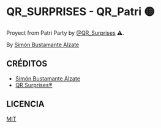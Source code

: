 # QR_SURPRISES - QR_Patri 🟡

Proyect from Patri Party by [@QR_Surprises](https://instagram.com/QR_Surprises) ⚠️.

By [Simón Bustamante Alzate](https://instagram.com/simonba97)

## CRÉDITOS
- [Simón Bustamante Alzate](https://instagram.com/simonba97)
- [QR Surprises®](https://instagram.com/QR_Surprises)

## LICENCIA 

[MIT](https://opensource.org/licenses/MIT)


